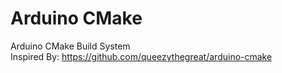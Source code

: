 Arduino CMake
===============

Arduino CMake Build System  
Inspired By: https://github.com/queezythegreat/arduino-cmake
